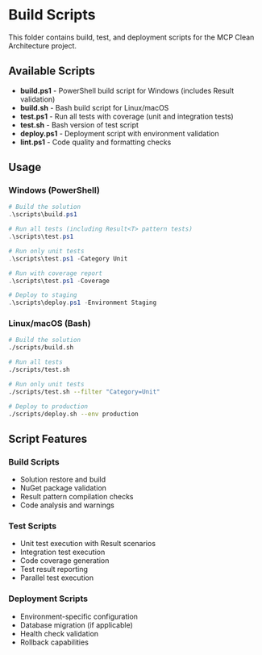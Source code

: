 # Build Scripts

This folder contains build, test, and deployment scripts for the MCP Clean Architecture project.

## Available Scripts

- **build.ps1** - PowerShell build script for Windows (includes Result<T> validation)
- **build.sh** - Bash build script for Linux/macOS
- **test.ps1** - Run all tests with coverage (unit and integration tests)
- **test.sh** - Bash version of test script
- **deploy.ps1** - Deployment script with environment validation
- **lint.ps1** - Code quality and formatting checks

## Usage

### Windows (PowerShell)
```powershell
# Build the solution
.\scripts\build.ps1

# Run all tests (including Result<T> pattern tests)
.\scripts\test.ps1

# Run only unit tests
.\scripts\test.ps1 -Category Unit

# Run with coverage report
.\scripts\test.ps1 -Coverage

# Deploy to staging
.\scripts\deploy.ps1 -Environment Staging
```

### Linux/macOS (Bash)
```bash
# Build the solution
./scripts/build.sh

# Run all tests
./scripts/test.sh

# Run only unit tests
./scripts/test.sh --filter "Category=Unit"

# Deploy to production
./scripts/deploy.sh --env production
```

## Script Features

### Build Scripts
- Solution restore and build
- NuGet package validation
- Result<T> pattern compilation checks
- Code analysis and warnings

### Test Scripts
- Unit test execution with Result<T> scenarios
- Integration test execution
- Code coverage generation
- Test result reporting
- Parallel test execution

### Deployment Scripts
- Environment-specific configuration
- Database migration (if applicable)
- Health check validation
- Rollback capabilities

